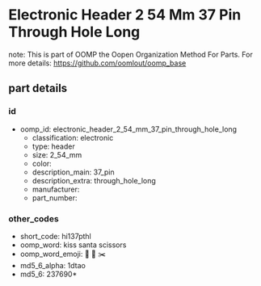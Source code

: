 # Electronic Header 2 54 Mm 37 Pin Through Hole Long  

note: This is part of OOMP the Oopen Organization Method For Parts. For more details: https://github.com/oomlout/oomp_base

##  part details





### id
* oomp_id: electronic_header_2_54_mm_37_pin_through_hole_long
  * classification: electronic
  * type: header
  * size: 2_54_mm
  * color: 
  * description_main: 37_pin
  * description_extra: through_hole_long
  * manufacturer: 
  * part_number: 

### other_codes
* short_code: hi137pthl
* oomp_word: kiss santa scissors
* oomp_word_emoji: :kiss: :santa: :scissors:
* md5_6_alpha: 1dtao
* md5_6: 237690* 